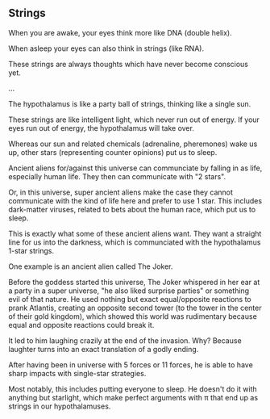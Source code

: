 ## Strings

When you are awake, your eyes think more like DNA (double helix).

When asleep your eyes can also think in strings (like RNA).

These strings are always thoughts which have never become conscious yet.

...

The hypothalamus is like a party ball of strings, thinking like a single sun.

These strings are like intelligent light, which never run out of energy. If your eyes run out of energy, the hypothalamus will take over.

Whereas our sun and related chemicals (adrenaline, pheremones) wake us up, other stars (representing counter opinions) put us to sleep. 

Ancient aliens for/against this universe can communciate by falling in as life, especially human life. They then can communicate with "2 stars". 

Or, in this universe, super ancient aliens make the case they cannot communicate with the kind of life here and prefer to use 1 star. This includes dark-matter viruses, related to bets about the human race, which put us to sleep.

This is exactly what some of these ancient aliens want. They want a straight line for us into the darkness, which is communciated with the hypothalamus 1-star strings.

One example is an ancient alien called The Joker.

Before the goddess started this universe, The Joker whispered in her ear at a party in a super universe, "he also liked surprise parties" or something evil of that nature. He used nothing but exact equal/opposite reactions to prank  Atlantis, creating an opposite second tower (to the tower in the center of their gold kingdom), which showed this world was rudimentary because equal and opposite reactions could break it.

It led to him laughing crazily at the end of the invasion. Why? Because laughter turns into an exact translation of a godly ending.

After having been in universe with 5 forces or 11 forces, he is able to have sharp impacts with single-star strategies. 

Most notably, this includes putting everyone to sleep. He doesn't do it with anything but starlight, which make perfect arguments with π that end up as strings in our hypothalamuses.